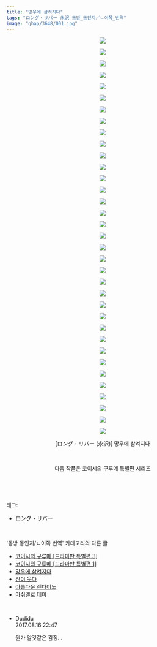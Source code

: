 ```yaml
---
title: "망우에 삼켜지다"
tags: "ロング・リバー 永沢 동방_동인지／ㄴ이쪽_번역"
image: "ghap/3648/001.jpg"
---
```

<div class="article">
<p style="text-align: center; clear: none; float: none;"><img src="{{ site.nasurl }}/ghap/3648/001.jpg"/></p>
<p style="text-align: center; clear: none; float: none;"><img src="{{ site.nasurl }}/ghap/3648/002.jpg"/></p>
<p style="text-align: center; clear: none; float: none;"><img src="{{ site.nasurl }}/ghap/3648/003.jpg"/></p>
<p style="text-align: center; clear: none; float: none;"><img src="{{ site.nasurl }}/ghap/3648/004.jpg"/></p>
<p style="text-align: center; clear: none; float: none;"><img src="{{ site.nasurl }}/ghap/3648/005.jpg"/></p>
<p style="text-align: center; clear: none; float: none;"><img src="{{ site.nasurl }}/ghap/3648/006.jpg"/></p>
<p style="text-align: center; clear: none; float: none;"><img src="{{ site.nasurl }}/ghap/3648/007.jpg"/></p>
<p style="text-align: center; clear: none; float: none;"><img src="{{ site.nasurl }}/ghap/3648/008.jpg"/></p>
<p style="text-align: center; clear: none; float: none;"><img src="{{ site.nasurl }}/ghap/3648/009.jpg"/></p>
<p style="text-align: center; clear: none; float: none;"><img src="{{ site.nasurl }}/ghap/3648/010.jpg"/></p>
<p style="text-align: center; clear: none; float: none;"><img src="{{ site.nasurl }}/ghap/3648/011.jpg"/></p>
<p style="text-align: center; clear: none; float: none;"><img src="{{ site.nasurl }}/ghap/3648/012.jpg"/></p>
<p style="text-align: center; clear: none; float: none;"><img src="{{ site.nasurl }}/ghap/3648/013.jpg"/></p>
<p style="text-align: center; clear: none; float: none;"><img src="{{ site.nasurl }}/ghap/3648/014.jpg"/></p>
<p style="text-align: center; clear: none; float: none;"><img src="{{ site.nasurl }}/ghap/3648/015.jpg"/></p>
<p style="text-align: center; clear: none; float: none;"><img src="{{ site.nasurl }}/ghap/3648/016.jpg"/></p>
<p style="text-align: center; clear: none; float: none;"><img src="{{ site.nasurl }}/ghap/3648/017.jpg"/></p>
<p style="text-align: center; clear: none; float: none;"><img src="{{ site.nasurl }}/ghap/3648/018.jpg"/></p>
<p style="text-align: center; clear: none; float: none;"><img src="{{ site.nasurl }}/ghap/3648/019.jpg"/></p>
<p style="text-align: center; clear: none; float: none;"><img src="{{ site.nasurl }}/ghap/3648/020.jpg"/></p>
<p style="text-align: center; clear: none; float: none;"><img src="{{ site.nasurl }}/ghap/3648/021.jpg"/></p>
<p style="text-align: center; clear: none; float: none;"><img src="{{ site.nasurl }}/ghap/3648/022.jpg"/></p>
<p style="text-align: center; clear: none; float: none;"><img src="{{ site.nasurl }}/ghap/3648/023.jpg"/></p>
<p style="text-align: center; clear: none; float: none;"><img src="{{ site.nasurl }}/ghap/3648/024.jpg"/></p>
<p style="text-align: center; clear: none; float: none;"><img src="{{ site.nasurl }}/ghap/3648/025.jpg"/></p>
<p style="text-align: center; clear: none; float: none;"><img src="{{ site.nasurl }}/ghap/3648/026.jpg"/></p>
<p style="text-align: center; clear: none; float: none;"><img src="{{ site.nasurl }}/ghap/3648/027.jpg"/></p>
<p style="text-align: center; clear: none; float: none;"><img src="{{ site.nasurl }}/ghap/3648/028.jpg"/></p>
<p style="text-align: center; clear: none; float: none;"><img src="{{ site.nasurl }}/ghap/3648/029.jpg"/></p>
<p style="text-align: center; clear: none; float: none;"><img src="{{ site.nasurl }}/ghap/3648/030.jpg"/></p>
<p style="text-align: center; clear: none; float: none;"><img src="{{ site.nasurl }}/ghap/3648/031.jpg"/></p>
<p style="text-align: center; clear: none; float: none;"><img src="{{ site.nasurl }}/ghap/3648/032.jpg"/></p>
<p style="text-align: center; clear: none; float: none;"><img src="{{ site.nasurl }}/ghap/3648/033.jpg"/></p>
<p style="text-align: center; clear: none; float: none;"><img src="{{ site.nasurl }}/ghap/3648/034.jpg"/></p>
<p style="text-align: center; clear: none; float: none;"><img src="{{ site.nasurl }}/ghap/3648/035.jpg"/></p>
<p style="text-align: center; clear: none; float: none;">[ロング・リバー (永沢)] 망우에 삼켜지다</p>
<p style="text-align: center; clear: none; float: none;"><br/></p>
<p style="text-align: center; clear: none; float: none;">다음 작품은 코이시의 구루메 특별편 시리즈</p>
<p><br/></p>
</div><br/>
<div class="tagTrail">
<p>태그: </p>
<ul>
<li>ロング・リバー</li>
</ul>
</div><br/>
<div class="another">
<p>'동방 동인지/ㄴ이쪽 번역' 카테고리의 다른 글</p>
<ul>
<li><a href="/2017-08-15-ghap_3650">코이시의 구루메 [드라마판 특별편 3]</a></li>
<li><a href="/2017-08-12-ghap_3649">코이시의 구루메 [드라마판 특별편 1]</a></li>
<li><a href="/2017-08-12-ghap_3648">망우에 삼켜지다</a></li>
<li><a href="/2017-08-09-ghap_3626">산이 웃다</a></li>
<li><a href="/2017-08-08-ghap_3625">아름다운 렌다이노</a></li>
<li><a href="/2017-08-06-ghap_3623">마쉬멜로 데이</a></li>
</ul>
</div><br/>
<div class="cb_module cb_fluid">
<div class="cb_wrt cb_profile">
<div class="comment">
<ul>
<li class="cb_thumb_off" id="comment15061303">
<div class="cb_comment_area">
<div class="cb_info_area">
<div class="cb_section">
<span class="cb_nick_name">Dudidu</span>
</div>
<div class="cb_section">
<span class="cb_date">2017.08.16 22:47 </span>
</div>
</div>
<div class="cb_dsc_comment">
<p class="cb_dsc">
											뭔가 알것같은 감정...
										</p>
</div>
</div></li>
</ul>
</div>
</div><!-- commentList close -->
</div><br/>
